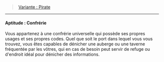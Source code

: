 ﻿---
!Generic
Id: background_brigand_hd.md#aptitude--confrérie
ParentLink: background_brigand_hd.md#variante--pirate
Name: 'Aptitude : Confrérie'
ParentName: 'Variante : Pirate'
NameLevel: 4
---
> [Variante : Pirate](hd_background_brigand_variante_pirate.md)

---

#### Aptitude : Confrérie

Vous appartenez à une confrérie universelle qui possède ses propres usages et ses propres codes. Quel que soit le port dans lequel vous vous trouvez, vous êtes capables de dénicher une auberge ou une taverne fréquentée par les vôtres, qui en cas de besoin peut servir de refuge ou d'endroit idéal pour dénicher des informations.

